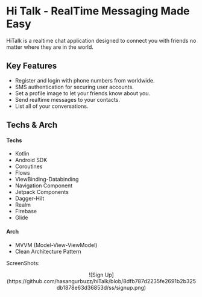 # Hi Talk - RealTime Messaging Made Easy

HiTalk is a realtime chat application designed to connect you with friends no matter where they are in the world.


## Key Features

- Register and login with phone numbers from worldwide.
- SMS authentication for securing user accounts.
- Set a profile image to let your friends know about you.
- Send realtime messages to your contacts.
- List all of your conversations.

## Techs & Arch
#### Techs
- Kotlin
- Android SDK
- Coroutines
- Flows
- ViewBinding-Databinding
- Navigation Component
- Jetpack Components
- Dagger-Hilt
- Realm
- Firebase
- Glide

#### Arch
- MVVM (Model-View-ViewModel)
- Clean Architecture Pattern

ScreenShots:
<p align="center">
![Sign Up](https://github.com/hasangurbuzz/hiTalk/blob/8dfb787d2235fe2691b2b325db1878e63d36853d/ss/signup.png)
</p>

